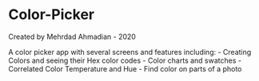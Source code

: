 # Color-Picker


Created by Mehrdad Ahmadian - 2020

A color picker app with several screens and features including: 
    - Creating Colors and seeing their Hex color codes
    - Color charts and swatches
    - Correlated Color Temperature and Hue
    - Find color on parts of a photo
    
    

